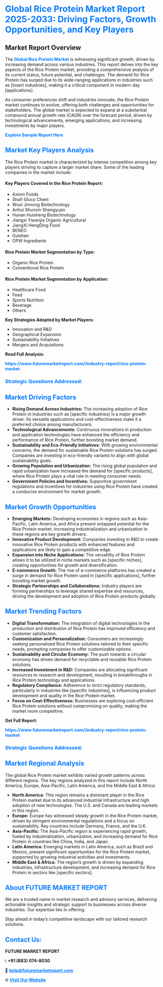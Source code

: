 <h1 style="color: #007BFF;">Global Rice Protein Market Report 2025-2033: Driving Factors, Growth Opportunities, and Key Players</h1>

<section id="overview">
<h2>Market Report Overview</h2>
<p>The <a href="https://www.futuremarketreport.com//industry-report/rice-protein-market" style="color: #007BFF; text-decoration: none;"><strong>Global Rice Protein Market</strong></a> is witnessing significant growth, driven by increasing demand across various industries. This report delves into the key aspects of the Rice Protein market, providing a comprehensive analysis of its current status, future potential, and challenges. The demand for Rice Protein has surged due to its wide-ranging applications in industries such as [insert industries], making it a critical component in modern-day [applications].</p>
<p>As consumer preferences shift and industries innovate, the Rice Protein market continues to evolve, offering both challenges and opportunities for stakeholders. The global market is expected to expand at a substantial compound annual growth rate (CAGR) over the forecast period, driven by technological advancements, emerging applications, and increasing investments by major players.</p>
</section>

<section id="overview">
<p><a href="https://www.futuremarketreport.com//request-sample/reportId=59036" style="color: #007BFF; text-decoration: none;"><strong>Explore Sample Report Here</strong></a></p>
</section>

<section id="key-players">
<h2 style="color: #007BFF;">Market Key Players Analysis</h2>
<p>The Rice Protein market is characterized by intense competition among key players striving to capture a larger market share. Some of the leading companies in the market include:</p>
<h4>Key Players Covered in the Rice Protein Report:</h4>
<ul><li>Axiom Foods</li><li>Shafi Gluco Chem</li><li>Wuxi Jinnong Biotechnology</li><li>Anhui Shunxin Shengyuan</li><li>Hunan Huisheng Biotechnology</li><li>Jiangxi Yiwanjia Organic Agricultural</li><li>JiangXi HengDing Food</li><li>BENEO</li><li>Gulshan</li><li>OPW Ingredients</li></ul>
<h4>Rice Protein Market Segmentation by Type:</h4>
<ul><li>Organic Rice Protein</li><li>Conventional Rice Protein</li></ul>

<h4>Rice Protein Market Segmentation by Application:</h4>
<ul><li>Healthcare Food</li><li>Feed</li><li>Sports Nutrition</li><li>Beverage</li><li>Others</li></ul>
<p><strong>Key Strategies Adopted by Market Players:</strong></p>
<ul>
<li>Innovation and R&D</li>
<li>Geographical Expansion</li>
<li>Sustainability Initiatives</li>
<li>Mergers and Acquisitions</li>
</ul>
</section>

<section>
<p><strong>Read Full Analysis: </strong></p><a href="https://www.futuremarketreport.com//industry-report/rice-protein-market" style="color: #007BFF; text-decoration: none;"><strong>https://www.futuremarketreport.com//industry-report/rice-protein-market</strong></a>
<h3 style="color: #007BFF;">Strategic Questions Addressed:</h3>
</section>

<section id="driving-factors">
<h2 style="color: #007BFF;">Market Driving Factors</h2>
<ul>
<li><strong>Rising Demand Across Industries:</strong> The increasing adoption of Rice Protein in industries such as [specific industries] is a major growth driver. Its versatile applications and cost-effectiveness make it a preferred choice among manufacturers.</li>
<li><strong>Technological Advancements:</strong> Continuous innovations in production and application technologies have enhanced the efficiency and performance of Rice Protein, further boosting market demand.</li>
<li><strong>Sustainability and Eco-Friendly Initiatives:</strong> With growing environmental concerns, the demand for sustainable Rice Protein solutions has surged. Companies are investing in eco-friendly variants to align with global sustainability goals.</li>
<li><strong>Growing Population and Urbanization:</strong> The rising global population and rapid urbanization have increased the demand for [specific products], where Rice Protein plays a vital role in meeting consumer needs.</li>
<li><strong>Government Policies and Incentives:</strong> Supportive government regulations and incentives for industries using Rice Protein have created a conducive environment for market growth.</li>
</ul>
</section>

<section id="growth-opportunities">
<h2 style="color: #007BFF;">Market Growth Opportunities</h2>
<ul>
<li><strong>Emerging Markets:</strong> Developing economies in regions such as Asia-Pacific, Latin America, and Africa present untapped potential for the Rice Protein market. Increasing industrialization and urbanization in these regions are key growth drivers.</li>
<li><strong>Innovative Product Development:</strong> Companies investing in R&D to create innovative Rice Protein products with enhanced features and applications are likely to gain a competitive edge.</li>
<li><strong>Expansion into Niche Applications:</strong> The versatility of Rice Protein allows it to be utilized in niche markets such as [specific niches], creating opportunities for growth and diversification.</li>
<li><strong>E-commerce Growth:</strong> The rise of e-commerce platforms has created a surge in demand for Rice Protein used in [specific applications], further boosting market growth.</li>
<li><strong>Strategic Partnerships and Collaborations:</strong> Industry players are forming partnerships to leverage shared expertise and resources, driving the development and adoption of Rice Protein products globally.</li>
</ul>
</section>

<section id="trending-factors">
<h2 style="color: #007BFF;">Market Trending Factors</h2>
<ul>
<li><strong>Digital Transformation:</strong> The integration of digital technologies in the production and distribution of Rice Protein has improved efficiency and customer satisfaction.</li>
<li><strong>Customization and Personalization:</strong> Consumers are increasingly seeking personalized Rice Protein solutions tailored to their specific needs, prompting companies to offer customizable options.</li>
<li><strong>Sustainability and Circular Economy:</strong> The push towards a circular economy has driven demand for recyclable and reusable Rice Protein solutions.</li>
<li><strong>Increased Investment in R&D:</strong> Companies are allocating significant resources to research and development, resulting in breakthroughs in Rice Protein technology and applications.</li>
<li><strong>Regulatory Compliance:</strong> Adherence to strict regulatory standards, particularly in industries like [specific industries], is influencing product development and quality in the Rice Protein market.</li>
<li><strong>Focus on Cost-Effectiveness:</strong> Businesses are exploring cost-efficient Rice Protein solutions without compromising on quality, making the market more competitive.</li>
</ul>
</section>

<section>
<p><strong>Get Full Report: </strong></p><a href="https://www.futuremarketreport.com//industry-report/rice-protein-market" style="color: #007BFF; text-decoration: none;"><strong>https://www.futuremarketreport.com//industry-report/rice-protein-market</strong></a>
<h3 style="color: #007BFF;">Strategic Questions Addressed:</h3>
</section>


<section id="regional-analysis">
<h2 style="color: #007BFF;">Market Regional Analysis</h2>
<p>The global Rice Protein market exhibits varied growth patterns across different regions. The key regions analyzed in this report include North America, Europe, Asia-Pacific, Latin America, and the Middle East & Africa:</p>
<ul>
<li><strong>North America:</strong> This region remains a dominant player in the Rice Protein market due to its advanced industrial infrastructure and high adoption of new technologies. The U.S. and Canada are leading markets in this region.</li>
<li><strong>Europe:</strong> Europe has witnessed steady growth in the Rice Protein market, driven by stringent environmental regulations and a focus on sustainability. Key countries include Germany, France, and the U.K.</li>
<li><strong>Asia-Pacific:</strong> The Asia-Pacific region is experiencing rapid growth, fueled by industrialization, urbanization, and increasing demand for Rice Protein in countries like China, India, and Japan.</li>
<li><strong>Latin America:</strong> Emerging markets in Latin America, such as Brazil and Mexico, present significant opportunities for the Rice Protein market, supported by growing industrial activities and investments.</li>
<li><strong>Middle East & Africa:</strong> The region’s growth is driven by expanding industries, infrastructure development, and increasing demand for Rice Protein in sectors like [specific sectors].</li>
</ul>
</section>

<footer>
<h2 style="color: #007BFF;">About FUTURE MARKET REPORT</h2>
<p>We are a trusted name in market research and advisory services, delivering actionable insights and strategic support to businesses across diverse industries. Our expertise lies in offering:</p>

<p>Stay ahead in today’s competitive landscape with our tailored research solutions.</p>

<h2 style="color: #007BFF;">Contact Us:</h2>
<p><strong>FUTURE MARKET REPORT</strong></p>
<p>📞 <strong>+91 (883) 074-8030</strong></p>
<p>📧 <strong><a href="mailto:help@futuremarketreport.com" style="color: #007BFF;">help@futuremarketreport.com</a></strong></p>
<p>🌐 <strong><a href="https://www.futuremarketreport.com/" style="color: #007BFF;">Visit Our Website</a></strong></p>
</footer>